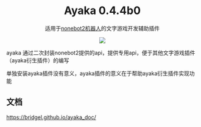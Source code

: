 <div align="center">

# Ayaka 0.4.4b0

适用于[nonebot2机器人](https://github.com/nonebot/nonebot2)的文字游戏开发辅助插件 

<img src="https://img.shields.io/badge/python-3.8%2B-blue">

</div>

ayaka 通过二次封装nonebot2提供的api，提供专用api，便于其他文字游戏插件（ayaka衍生插件）的编写

单独安装ayaka插件没有意义，ayaka插件的意义在于帮助ayaka衍生插件实现功能

## 文档

https://bridgel.github.io/ayaka_doc/

